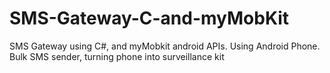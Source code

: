 # SMS-Gateway-C-and-myMobKit
SMS Gateway using C#, and myMobkit android APIs. Using Android Phone. Bulk SMS sender, turning phone into surveillance kit
